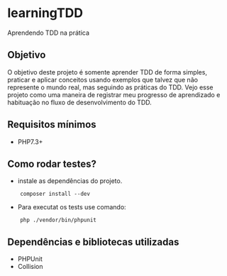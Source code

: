 # learningTDD
Aprendendo TDD na prática

## Objetivo

O objetivo deste projeto é somente aprender TDD de forma simples, praticar e aplicar conceitos usando exemplos que talvez que não represente o mundo real, mas seguindo as práticas do TDD. Vejo esse projeto como uma maneira de registrar meu progresso de aprendizado e habituação no fluxo de desenvolvimento do TDD.

## Requisitos mínimos

* PHP7.3+

## Como rodar testes?

* instale as dependências do projeto.

~~~shell
    composer install --dev
~~~

* Para executat os tests use comando:

~~~shell
    php ./vendor/bin/phpunit
~~~

## Dependências e bibliotecas utilizadas

* PHPUnit
* Collision